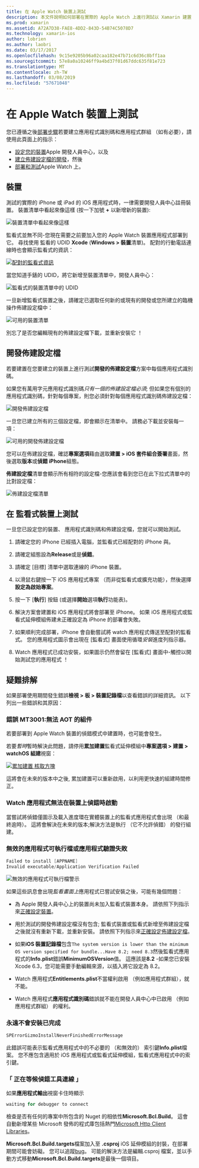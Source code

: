 ```yaml
---
title: 在 Apple Watch 裝置上測試
description: 本文件說明如何部署在實際的 Apple Watch 上進行測試以 Xamarin 建置 watchOS 應用程式。 它討論佈建設定檔，測試的裝置，並提供疑難排解秘訣。
ms.prod: xamarin
ms.assetid: A72A7D38-FAE8-4DD2-843D-54B74C5078D7
ms.technology: xamarin-ios
author: lobrien
ms.author: laobri
ms.date: 03/17/2017
ms.openlocfilehash: 9c15e9205b96a02caa182e47b71c6d36c8bff1aa
ms.sourcegitcommit: 57e8a0a10246ff9a4bd37f01d67ddc635f81e723
ms.translationtype: MT
ms.contentlocale: zh-TW
ms.lasthandoff: 03/08/2019
ms.locfileid: "57671048"
---
```

# <a name="testing-on-apple-watch-devices"></a>在 Apple Watch 裝置上測試

您已遵循之後[部署步驟](~/ios/watchos/deploy-test/index.md)若要建立應用程式識別碼和應用程式群組 （如有必要），請使用此頁面上的指示：

- [設定您的裝置](#devices)Apple 開發人員中心，以及
- [建立佈建設定檔的開發](#profiles)，然後
- [部署和測試](#testing)Apple Watch 上。

<a name="devices" />

## <a name="devices"></a>裝置

測試的實際的 iPhone 或 iPad 的 iOS 應用程式時，一律需要開發人員中心註冊裝置。 裝置清單中看起來像這樣 (按一下加號 **+** 以新增新的裝置):

![](device-images/devices-sml.png "裝置清單中看起來像這樣")

監看式並無不同-您現在需要之前要加入您的 Apple Watch 裝置應用程式部署到它。 尋找使用 監看的 UDID **Xcode** (**Windows > 裝置**清單)。 配對的行動電話連線時也會顯示監看式的資訊：

[![](device-images/xcode-devices-sml.png "配對的監看式資訊")](device-images/xcode-devices.png#lightbox)

當您知道手錶的 UDID，將它新增至裝置清單中，開發人員中心：

![](device-images/devices-watch-sml.png "監看式的裝置清單中的 UDID")

一旦新增監看式裝置之後，請確定已選取任何新的或現有的開發或您所建立的臨機操作佈建設定檔中：

![](device-images/devices-provisioning.png "可用的裝置清單")

別忘了是否您編輯現有的佈建設定檔下載，並重新安裝它 ！

<a name="profiles" />

## <a name="development-provisioning-profiles"></a>開發佈建設定檔

若要建置在您要建立的裝置上進行測試**開發的佈建設定檔**方案中每個應用程式識別碼。

如果您有萬用字元應用程式識別碼*只有一個的佈建設定檔必須*; 但如果您有個別的應用程式識別碼，針對每個專案，則您必須針對每個應用程式識別碼佈建設定檔：

![](device-images/provisioningprofile-development.png "開發佈建設定檔")

一旦您已建立所有的三個設定檔，即會顯示在清單中。 請務必下載並安裝每一項：

![](device-images/provisioningprofiles.png "可用的開發佈建設定檔")

您可以在佈建設定檔，確認**專案選項**藉由選取**建置 > iOS 套件組合簽署**畫面，然後選取**版本**或**偵錯 iPhone**組態。

**佈建設定檔**清單會顯示所有相符的設定檔-您應該會看到您已在此下拉式清單中的比對設定檔：

![](device-images/options-selectprofile.png "佈建設定檔清單")


<a name="testing" />

## <a name="testing-on-a-watch-device"></a>在 監看式裝置上測試

一旦您已設定您的裝置、 應用程式識別碼和佈建設定檔，您就可以開始測試。

1. 請確定您的 iPhone 已經插入電腦，並監看式已經配對的 iPhone 與。

2. 請確定組態設為**Release**或是**偵錯**。

3. 請確定 [目標] 清單中選取連線的 iPhone 裝置。

4. 以滑鼠右鍵按一下 iOS 應用程式專案 （而非從監看式或擴充功能），然後選擇 **設定為啟始專案**。

5. 按一下 [**執行**] 按鈕 (或選擇**開始**選項**執行**功能表)。

6. 解決方案會建置和 iOS 應用程式將會部署至 iPhone。
  如果 iOS 應用程式或監看式延伸模組佈建未正確設定為 iPhone 的部署會失敗。

7. 如果順利完成部署，iPhone 會自動嘗試將 watch 應用程式傳送至配對的監看式。 您的應用程式圖示會出現在 [監看式] 畫面使用循環*安裝*進度列指示器。

8. Watch 應用程式已成功安裝，如果圖示仍然會留在 [監看式] 畫面中-觸控以開始測試您的應用程式 ！


## <a name="troubleshooting"></a>疑難排解

如果部署使用期間發生錯誤**檢視 > 板 > 裝置記錄檔**以查看錯誤的詳細資訊。 以下列出一些錯誤和其原因：

### <a name="error-mt3001-could-not-aot-the-assembly"></a>錯誤 MT3001:無法 AOT 的組件

若要部署到 Apple Watch 裝置的偵錯模式中建置時，也可能會發生。

若要*暫時*暫時解決此問題，請停用**累加建置**監看式延伸模組中**專案選項 > 建置 > watchOS 組建**視窗：

[![](device-images/disable-incremental-sml.png "累加建置 核取方塊")](device-images/disable-incremental.png#lightbox)

這將會在未來的版本中之後, 累加建置可以重新啟用，以利用更快速的組建時間修正。


### <a name="watch-app-fails-to-start-while-debugging-on-device"></a>Watch 應用程式無法在裝置上偵錯時啟動

當嘗試將偵錯僅圖示及載入進度環在實體裝置上的監看式應用程式會出現 （和最終逾時）。 這將會解決在未來的版本;解決方法是執行 （它不允許偵錯） 的發行組建。


### <a name="invalid-application-executable-or-application-verification-failed"></a>無效的應用程式可執行檔或應用程式驗證失敗

```csharp
Failed to install [APPNAME]
Invalid executable/Application Verification Failed
```

![](device-images/invalid-application-executable.png "無效的應用程式可執行檔警示")

如果這些訊息會出現*監看畫面上*應用程式已嘗試安裝之後，可能有幾個問題：

- 為 Apple 開發人員中心上的裝置尚未加入監看式裝置本身。 請依照下列指示來[正確設定裝置](#devices)。

- 用於測試的開發佈建設定檔沒有包含; 監看式裝置或監看式新增至佈建設定檔之後就沒有重新下載，並重新安裝。 請依照下列指示來[正確設定佈建設定檔](#profiles)。

- 如果**iOS 裝置記錄檔**包含`The system version is lower than the minimum OS version specified for bundle...Have 8.2; need 8.3`然後監看式應用程式的**Info.plist**錯誤**MinimumOSVersion**值。
  這應該是**8.2** -如果您已安裝 Xcode 6.3，您可能需要手動編輯來源，以插入將它設定為 8.2。

- Watch 應用程式**Entitlements.plist**不當權利啟用 （例如應用程式群組），就不能。

- Watch 應用程式**應用程式識別碼**錯誤就不能在開發人員中心中已啟用 （例如應用程式群組） 的權利。



### <a name="install-never-finished"></a>永遠不會安裝已完成

```csharp
SPErrorGizmoInstallNeverFinishedErrorMessage
```

此錯誤可能表示監看式應用程式中的不必要的 （和無效的） 索引鍵**Info.plist**檔案。 您不應包含適用於 iOS 應用程式或監看式延伸模組，監看式應用程式中的索引鍵。

<!--eg. NSLocationAlwaysUsageDescription -->


### <a name="waiting-for-debugger-to-connect"></a>「 正在等候偵錯工具連線 」

如果**應用程式輸出**視窗卡住時顯示

```csharp
waiting for debugger to connect
```

檢查是否有任何的專案中所包含的 Nuget 的相依性**Microsoft.Bcl.Build**。 這會自動新增某些 Microsoft 發佈的程式庫包括熱門[Microsoft Http Client Libraries](https://www.nuget.org/packages/Microsoft.Net.Http/)。

**Microsoft.Bcl.Build.targets**檔案加入至 **.csproj** iOS 延伸模組的封裝，在部署期間可能會妨礙。 您可以追蹤[bug](https://bugzilla.xamarin.com/show_bug.cgi?id=29912)。
可能的解決方法是編輯.csproj 檔案，並以手動方式移動**Microsoft.Bcl.Build.targets**是最後一個項目。

